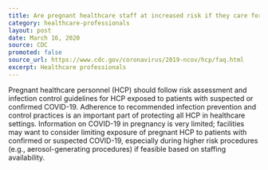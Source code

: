 ```yaml
---
title: Are pregnant healthcare staff at increased risk if they care for patients with COVID-19?
category: healthcare-professionals
layout: post
date: March 16, 2020
source: CDC
promoted: false
source_url: https://www.cdc.gov/coronavirus/2019-ncov/hcp/faq.html
excerpt: Healthcare professionals
---
```


Pregnant healthcare personnel (HCP) should follow risk assessment and infection control guidelines for HCP exposed to patients with suspected or confirmed COVID-19. Adherence to recommended infection prevention and control practices is an important part of protecting all HCP in healthcare settings. Information on COVID-19 in pregnancy is very limited; facilities may want to consider limiting exposure of pregnant HCP to patients with confirmed or suspected COVID-19, especially during higher risk procedures (e.g., aerosol-generating procedures) if feasible based on staffing availability.